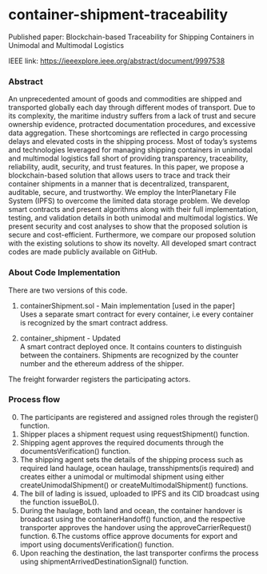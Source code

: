 # container-shipment-traceability
Published paper: Blockchain-based Traceability for Shipping Containers in Unimodal and Multimodal Logistics

IEEE link: https://ieeexplore.ieee.org/abstract/document/9997538

### Abstract
An unprecedented amount of goods and commodities are shipped and transported globally each day through different modes of transport. Due to its complexity, the maritime industry suffers from a lack of trust and secure ownership evidence, protracted documentation procedures, and excessive data aggregation. These shortcomings are reflected in cargo processing delays and elevated costs in the shipping process. Most of today’s systems and technologies leveraged for managing shipping containers in unimodal and multimodal logistics fall short of providing transparency, traceability, reliability, audit, security, and trust features. In this paper, we propose a blockchain-based solution that allows users to trace and track their container shipments in a manner that is decentralized, transparent, auditable, secure, and trustworthy. We employ the InterPlanetary File System (IPFS) to overcome the limited data storage problem. We develop smart contracts and present algorithms along with their full implementation, testing, and validation details in both unimodal and multimodal logistics. We present security and cost analyses to show that the proposed solution is secure and cost-efficient. Furthermore, we compare our proposed solution with the existing solutions to show its novelty. All developed smart contract codes are made publicly available on GitHub.

### About Code Implementation
There are two versions of this code.

1. containerShipment.sol - Main implementation [used in the paper]  
Uses a separate smart contract for every container, i.e every container is recognized by the smart contract address.

2. container_shipment - Updated   
A smart contract deployed once. It contains counters to distinguish between the containers.
Shipments are recognized by the counter number and the ethereum address of the shipper.

The freight forwarder registers the participating actors.


### Process flow
0. The participants are registered and assigned roles through the register() function.
1. Shipper places a shipment request using requestShipment() function.
2. Shipping agent approves the required documents through the documentsVerification() function.
3. The shipping agent sets the details of the shipping process such as required land haulage, ocean haulage, transshipments(is required) and creates either a unimodal or multimodal shipment using either createUnimodalShipment() or createMultimodalShipment() functions.
4. The bill of lading is issued, uploaded to IPFS and its CID broadcast using the function issueBoL().
5. During the haulage, both land and ocean, the container handover is broadcast using the containerHandoff() function, and the respective transporter approves the handover using the approveCarrierRequest() function.
6.The customs office approve documents for export and import using documentsVerification() function.
7. Upon reaching the destination, the last transporter confirms the process using shipmentArrivedDestinationSignal() function.
